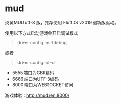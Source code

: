 # mud

炎黄MUD utf-8 版，推荐使用 FluffOS v2019 最新版驱动。

使用以下方式启动游戏会开启调试模式

> driver config.ini -fdebug

或者

> driver config.ini -d

 * 5555 端口为GBK编码
 * 6666 端口为UTF-8编码
 * 8000 端口为WEBSOCKET访问

游戏体验：http://mud.ren:8000/
